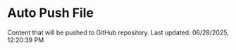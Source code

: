 # Auto Push File

Content that will be pushed to GitHub repository.
Last updated: 06/28/2025, 12:20:39 PM
